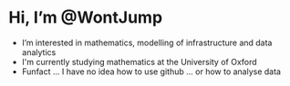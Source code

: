 # Hi, I’m @WontJump 
- I’m interested in mathematics, modelling of infrastructure and data analytics 
- I'm currently studying mathematics at the University of Oxford
- Funfact ... I have no idea how to use github ... or how to analyse data 
  

<!---
WontJump/WontJump is a ✨ special ✨ repository because its `README.md` (this file) appears on your GitHub profile.
You can click the Preview link to take a look at your changes.
--->
